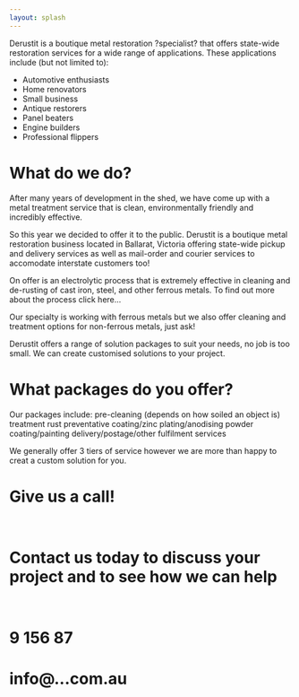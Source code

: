 ```yaml
---
layout: splash
---
```

Derustit is a boutique metal restoration ?specialist? that offers state-wide restoration services for a wide range of applications.
These applications include (but not limited to):
* Automotive enthusiasts
* Home renovators
* Small business
* Antique restorers
* Panel beaters
* Engine builders
* Professional flippers

# What do we do?
After many years of development in the shed, we have come up with a metal treatment service that is clean, environmentally friendly and incredibly effective.

So this year we decided to offer it to the public. Derustit is a boutique metal restoration business located in Ballarat, Victoria offering state-wide pickup and delivery services as well as mail-order and courier services to accomodate interstate customers too!

On offer is an electrolytic process that is extremely effective in cleaning and de-rusting of cast iron, steel, and other ferrous metals. To find out more about the process click here...

Our specialty is working with ferrous metals but we also offer cleaning and treatment options for non-ferrous metals, just ask!

Derustit offers a range of solution packages to suit your needs, no job is too small. We can create customised solutions to your project.

# What packages do you offer?

Our packages include:
pre-cleaning (depends on how soiled an object is)
treatment
rust preventative coating/zinc plating/anodising
powder coating/painting
delivery/postage/other fulfilment services

We generally offer 3 tiers of service however we are more than happy to creat a custom solution for you.

<p align="center">
  <h1>Give us a call!</h1><br>
  <h1>Contact us today to discuss your project and to see how we can help</h1><br>

# 9 156 87
# info@...com.au
</p>


